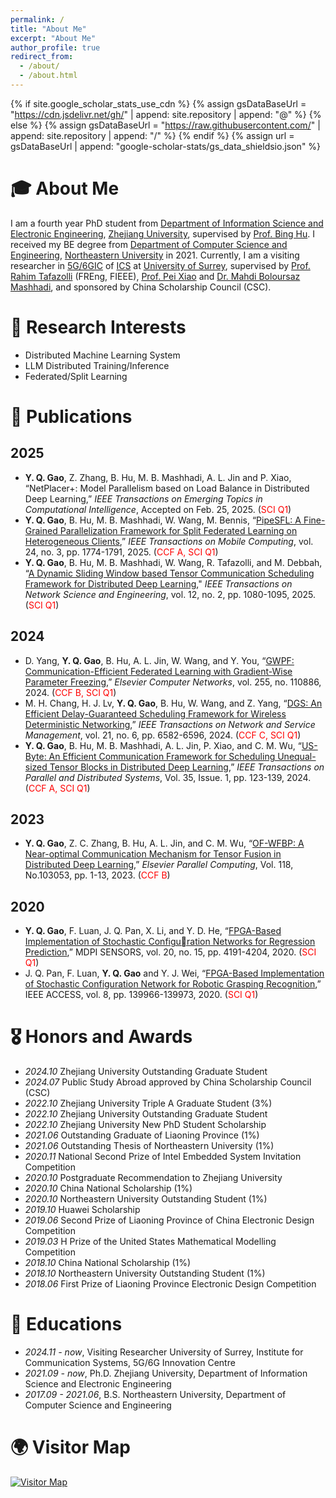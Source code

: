 ```yaml
---
permalink: /
title: "About Me"
excerpt: "About Me"
author_profile: true
redirect_from: 
  - /about/
  - /about.html
---
```


{% if site.google_scholar_stats_use_cdn %}
{% assign gsDataBaseUrl = "https://cdn.jsdelivr.net/gh/" | append: site.repository | append: "@" %}
{% else %}
{% assign gsDataBaseUrl = "https://raw.githubusercontent.com/" | append: site.repository | append: "/" %}
{% endif %}
{% assign url = gsDataBaseUrl | append: "google-scholar-stats/gs_data_shieldsio.json" %}

<span class='anchor' id='about-me'></span>

# 🎓 About Me

I am a fourth year PhD student from [Department of Information Science and Electronic Engineering](http://www.isee.zju.edu.cn/), [Zhejiang University](https://www.zju.edu.cn), supervised by [Prof. Bing Hu](https://person.zju.edu.cn/hubing). I received my BE degree from [Department of Computer Science and Engineering](http://www.cse.neu.edu.cn), [Northeastern University](http://www.neu.edu.cn) in 2021. Currently, I am a visiting researcher in [5G/6GIC](https://www.surrey.ac.uk/institute-communication-systems/5g-6g-innovation-centre) of [ICS](https://www.surrey.ac.uk/institute-communication-systems) at [University of Surrey](https://www.surrey.ac.uk/), supervised by [Prof. Rahim Tafazolli](https://www.surrey.ac.uk/people/rahim-tafazolli) (FREng, FIEEE), [Prof. Pei Xiao](https://www.surrey.ac.uk/people/pei-xiao) and [Dr. Mahdi Boloursaz Mashhadi](https://www.surrey.ac.uk/people/mahdi-boloursaz-mashhadi), and sponsored by China Scholarship Council (CSC).

<!-- 
My research interests include Distributed Machine Learning System, LLM Distributed Training/Inference and Federated/Split Learning. I have published more than 100 papers at the top international AI conferences with total <a href='https://scholar.google.com/citations?user=DhtAFkwAAAAJ'>google scholar citations <strong><span id='total_cit'>260000+</span></strong></a> (You can also use google scholar badge <a href='https://scholar.google.com/citations?user=DhtAFkwAAAAJ'><img src="https://img.shields.io/endpoint?url={{ url | url_encode }}&logo=Google%20Scholar&labelColor=f6f6f6&color=9cf&style=flat&label=citations"></a>).
-->

# 🚀 Research Interests
- Distributed Machine Learning System 
- LLM Distributed Training/Inference
- Federated/Split Learning 

# 📝 Publications 
## 2025
- **Y. Q. Gao**, Z. Zhang, B. Hu, M. B. Mashhadi, A. L. Jin and P. Xiao, “NetPlacer+: Model Parallelism based on Load Balance in Distributed Deep Learning,” *IEEE Transactions on Emerging Topics in Computational Intelligence*, Accepted on Feb. 25, 2025. (<span style="color:red;">SCI Q1</span>)
- **Y. Q. Gao**, B. Hu, M. B. Mashhadi, W. Wang, M. Bennis, “[PipeSFL: A Fine-Grained Parallelization Framework for Split Federated Learning on Heterogeneous Clients](https://ieeexplore.ieee.org/document/10740645),” *IEEE Transactions on Mobile Computing*, vol. 24, no. 3, pp. 1774-1791, 2025. (<span style="color:red;">CCF A, SCI Q1</span>)
- **Y. Q. Gao**, B. Hu, M. B. Mashhadi, W. Wang, R. Tafazolli, and M. Debbah, “[A Dynamic Sliding Window based Tensor Communication Scheduling Framework for Distributed Deep Learning](https://ieeexplore.ieee.org/document/10816583)," *IEEE Transactions on Network Science and Engineering*, vol. 12, no. 2, pp. 1080-1095, 2025. (<span style="color:red;">SCI Q1</span>)

## 2024
- D. Yang, **Y. Q. Gao**, B. Hu, A. L. Jin, W. Wang, and Y. You, “[GWPF: Communication-Efficient Federated Learning with Gradient-Wise Parameter Freezing](https://www.sciencedirect.com/science/article/pii/S1389128624007187),” *Elsevier Computer Networks*, vol. 255, no. 110886, 2024. (<span style="color:red;">CCF B, SCI Q1</span>)
- M. H. Chang, H. J. Lv, **Y. Q. Gao**, B. Hu, W. Wang, and Z. Yang, “[DGS: An Efficient Delay-Guaranteed Scheduling Framework for Wireless Deterministic Networking](https://ieeexplore.ieee.org/document/10669629),” *IEEE Transactions on Network and Service Management*, vol. 21, no. 6, pp. 6582-6596, 2024. (<span style="color:red;">CCF C, SCI Q1</span>)
- **Y. Q. Gao**, B. Hu, M. B. Mashhadi, A. L. Jin, P. Xiao, and C. M. Wu, “[US-Byte: An Efficient Communication Framework for Scheduling Unequal-sized Tensor Blocks in Distributed Deep Learning](https://ieeexplore.ieee.org/abstract/document/10314018),” *IEEE Transactions on Parallel and Distributed Systems*, Vol. 35, Issue. 1, pp. 123-139, 2024. (<span style="color:red;">CCF A, SCI Q1</span>)

## 2023
- **Y. Q. Gao**, Z. C. Zhang, B. Hu, A. L. Jin, and C. M. Wu, “[OF-WFBP: A Near-optimal Communication Mechanism for Tensor Fusion in Distributed Deep Learning](https://www.sciencedirect.com/science/article/pii/S0167819123000595),” *Elsevier Parallel Computing*, Vol. 118, No.103053, pp. 1-13, 2023. (<span style="color:red;">CCF B</span>)

## 2020
- **Y. Q. Gao**, F. Luan, J. Q. Pan, X. Li, and Y. D. He, “[FPGA-Based Implementation of Stochastic Configuration Networks for Regression Prediction](https://www.mdpi.com/1424-8220/20/15/4191),” MDPI SENSORS, vol. 20, no. 15, pp. 4191-4204, 2020. (<span style="color:red;">SCI Q1</span>)
- J. Q. Pan, F. Luan, **Y. Q. Gao** and Y. J. Wei, “[FPGA-Based Implementation of Stochastic Configuration Network for Robotic Grasping Recognition](https://ieeexplore.ieee.org/document/9152009),” IEEE ACCESS, vol. 8, pp. 139966-139973, 2020. (<span style="color:red;">SCI Q1</span>)

<!--  
<div class='paper-box'><div class='paper-box-image'><div><div class="badge">CVPR 2016</div><img src='images/500x300.png' alt="sym" width="100%"></div></div>
<div class='paper-box-text' markdown="1">

[Deep Residual Learning for Image Recognition](https://openaccess.thecvf.com/content_cvpr_2016/papers/He_Deep_Residual_Learning_CVPR_2016_paper.pdf)

**Kaiming He**, Xiangyu Zhang, Shaoqing Ren, Jian Sun

[**Project**](https://scholar.google.com/citations?view_op=view_citation&hl=zh-CN&user=DhtAFkwAAAAJ&citation_for_view=DhtAFkwAAAAJ:ALROH1vI_8AC) <strong><span class='show_paper_citations' data='DhtAFkwAAAAJ:ALROH1vI_8AC'></span></strong>
- Lorem ipsum dolor sit amet, consectetur adipiscing elit. Vivamus ornare aliquet ipsum, ac tempus justo dapibus sit amet. 
</div>
</div>

- [Lorem ipsum dolor sit amet, consectetur adipiscing elit. Vivamus ornare aliquet ipsum, ac tempus justo dapibus sit amet](https://github.com), A, B, C, **CVPR 2020**
-->

# 🎖 Honors and Awards
- *2024.10* Zhejiang University Outstanding Graduate Student
- *2024.07* Public Study Abroad approved by China Scholarship Council (CSC) 
- *2022.10* Zhejiang University Triple A Graduate Student (3%)
- *2022.10* Zhejiang University Outstanding Graduate Student
- *2022.10* Zhejiang University New PhD Student Scholarship 
- *2021.06* Outstanding Graduate of Liaoning Province (1%)
- *2021.06* Outstanding Thesis of Northeastern University (1%)
- *2020.11* National Second Prize of Intel Embedded System Invitation Competition
- *2020.10* Postgraduate Recommendation to Zhejiang University 
- *2020.10* China National Scholarship (1%) 
- *2020.10* Northeastern University Outstanding Student (1%) 
- *2019.10* Huawei Scholarship
- *2019.06* Second Prize of Liaoning Province of China Electronic Design Competition
- *2019.03* H Prize of the United States Mathematical Modelling Competition 
- *2018.10* China National Scholarship (1%) 
- *2018.10* Northeastern University Outstanding Student (1%)
- *2018.06* First Prize of Liaoning Province Electronic Design Competition 

# 📖 Educations
- *2024.11 - now*, Visiting Researcher University of Surrey, Institute for Communication Systems, 5G/6G Innovation Centre  
- *2021.09 - now*, Ph.D. Zhejiang University, Department of Information Science and Electronic Engineering 
- *2017.09 - 2021.06*, B.S. Northeastern University, Department of Computer Science and Engineering 

# 🌍 Visitor Map
[![Visitor Map](https://www.clustrmaps.com/map_v2.png?d=avSSlIJR_7VyW55BGOF0bo7dC6Wb8nn9t6CGEsF2E6o&cl=ffffff)](https://clustrmaps.com/site/1c4q0)

<!-- 
# 💬 Invited Talks
- *2021.06*, Lorem ipsum dolor sit amet, consectetur adipiscing elit. Vivamus ornare aliquet ipsum, ac tempus justo dapibus sit amet. 
- *2021.03*, Lorem ipsum dolor sit amet, consectetur adipiscing elit. Vivamus ornare aliquet ipsum, ac tempus justo dapibus sit amet.  \| [\[video\]](https://github.com/)

# 💻 Internships
- *2019.05 - 2020.02*, [Lorem](https://github.com/), China.
-->
